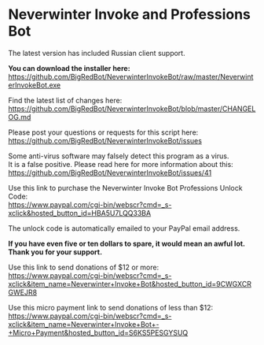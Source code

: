 # Neverwinter Invoke and Professions Bot

The latest version has included Russian client support.

**You can download the installer here:**  
https://github.com/BigRedBot/NeverwinterInvokeBot/raw/master/NeverwinterInvokeBot.exe

Find the latest list of changes here:  
https://github.com/BigRedBot/NeverwinterInvokeBot/blob/master/CHANGELOG.md

Please post your questions or requests for this script here:  
https://github.com/BigRedBot/NeverwinterInvokeBot/issues


Some anti-virus software may falsely detect this program as a virus.  
It is a false positive. Please read here for more information about this:  
https://github.com/BigRedBot/NeverwinterInvokeBot/issues/41


Use this link to purchase the Neverwinter Invoke Bot Professions Unlock Code:  
https://www.paypal.com/cgi-bin/webscr?cmd=_s-xclick&hosted_button_id=HBA5U7LQQ33BA

The unlock code is automatically emailed to your PayPal email address.


**If you have even five or ten dollars to spare, it would mean an awful lot. Thank you for your support.**

Use this link to send donations of $12 or more:  
https://www.paypal.com/cgi-bin/webscr?cmd=_s-xclick&item_name=Neverwinter+Invoke+Bot&hosted_button_id=9CWGXCRGWEJR8

Use this micro payment link to send donations of less than $12:  
https://www.paypal.com/cgi-bin/webscr?cmd=_s-xclick&item_name=Neverwinter+Invoke+Bot+-+Micro+Payment&hosted_button_id=S6KS5PESGYSUQ
